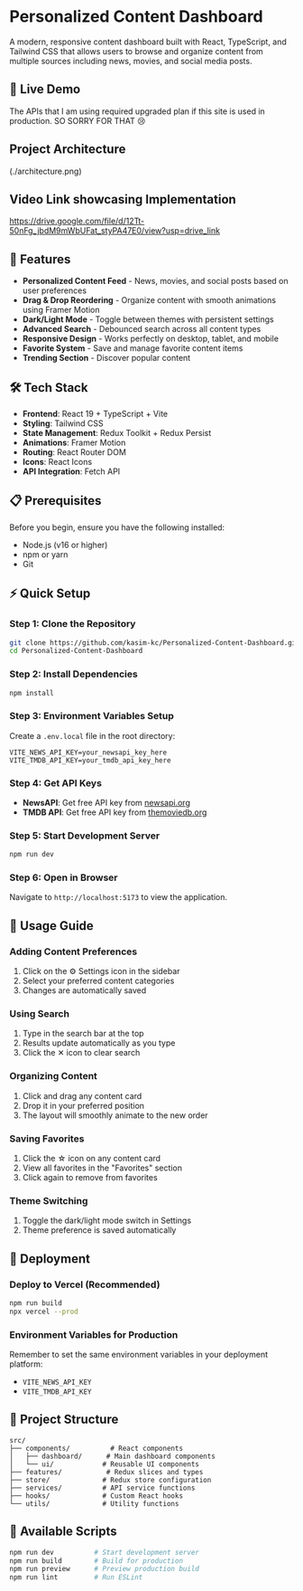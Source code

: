 # Personalized Content Dashboard

A modern, responsive content dashboard built with React, TypeScript, and Tailwind CSS that allows users to browse and organize content from multiple sources including news, movies, and social media posts.

## 🌟 Live Demo

The APIs that I am using required upgraded plan if this site is used in production. SO SORRY FOR THAT 😢

## Project Architecture

(./architecture.png)

## Video Link showcasing Implementation

https://drive.google.com/file/d/12Tt-50nFg_jbdM9mWbUFat_styPA47E0/view?usp=drive_link

## 🚀 Features

- **Personalized Content Feed** - News, movies, and social posts based on user preferences
- **Drag & Drop Reordering** - Organize content with smooth animations using Framer Motion
- **Dark/Light Mode** - Toggle between themes with persistent settings
- **Advanced Search** - Debounced search across all content types
- **Responsive Design** - Works perfectly on desktop, tablet, and mobile
- **Favorite System** - Save and manage favorite content items
- **Trending Section** - Discover popular content

## 🛠️ Tech Stack

- **Frontend**: React 19 + TypeScript + Vite
- **Styling**: Tailwind CSS
- **State Management**: Redux Toolkit + Redux Persist
- **Animations**: Framer Motion
- **Routing**: React Router DOM
- **Icons**: React Icons
- **API Integration**: Fetch API

## 📋 Prerequisites

Before you begin, ensure you have the following installed:

- Node.js (v16 or higher)
- npm or yarn
- Git

## ⚡ Quick Setup

### Step 1: Clone the Repository

```bash
git clone https://github.com/kasim-kc/Personalized-Content-Dashboard.git
cd Personalized-Content-Dashboard
```

### Step 2: Install Dependencies

```bash
npm install
```

### Step 3: Environment Variables Setup

Create a `.env.local` file in the root directory:

```env
VITE_NEWS_API_KEY=your_newsapi_key_here
VITE_TMDB_API_KEY=your_tmdb_api_key_here
```

### Step 4: Get API Keys

- **NewsAPI**: Get free API key from [newsapi.org](https://newsapi.org)
- **TMDB API**: Get free API key from [themoviedb.org](https://www.themoviedb.org/settings/api)

### Step 5: Start Development Server

```bash
npm run dev
```

### Step 6: Open in Browser

Navigate to `http://localhost:5173` to view the application.

## 📱 Usage Guide

### Adding Content Preferences

1. Click on the ⚙️ Settings icon in the sidebar
2. Select your preferred content categories
3. Changes are automatically saved

### Using Search

1. Type in the search bar at the top
2. Results update automatically as you type
3. Click the ✕ icon to clear search

### Organizing Content

1. Click and drag any content card
2. Drop it in your preferred position
3. The layout will smoothly animate to the new order

### Saving Favorites

1. Click the ☆ icon on any content card
2. View all favorites in the "Favorites" section
3. Click again to remove from favorites

### Theme Switching

1. Toggle the dark/light mode switch in Settings
2. Theme preference is saved automatically

## 🚀 Deployment

### Deploy to Vercel (Recommended)

```bash
npm run build
npx vercel --prod
```

### Environment Variables for Production

Remember to set the same environment variables in your deployment platform:

- `VITE_NEWS_API_KEY`
- `VITE_TMDB_API_KEY`

## 📁 Project Structure

```
src/
├── components/          # React components
│   ├── dashboard/      # Main dashboard components
│   └── ui/            # Reusable UI components
├── features/           # Redux slices and types
├── store/             # Redux store configuration
├── services/          # API service functions
├── hooks/             # Custom React hooks
└── utils/             # Utility functions
```

## 🧪 Available Scripts

```bash
npm run dev          # Start development server
npm run build        # Build for production
npm run preview      # Preview production build
npm run lint         # Run ESLint
```

